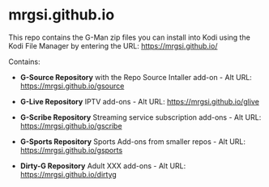 # mrgsi.github.io
 
This repo contains the G-Man zip files you can install into Kodi using the Kodi File Manager by entering the URL: https://mrgsi.github.io/

Contains:

- **G-Source Repository** with the Repo Source Intaller add-on - 
Alt URL: https://mrgsi.github.io/gsource

- **G-Live Repository** IPTV add-ons - 
Alt URL: https://mrgsi.github.io/glive

- **G-Scribe Repository** Streaming service subscription add-ons - 
Alt URL: https://mrgsi.github.io/gscribe

- **G-Sports Repository** Sports Add-ons from smaller repos - 
Alt URL: https://mrgsi.github.io/gsports

- **Dirty-G Repository** Adult XXX add-ons - 
Alt URL: https://mrgsi.github.io/dirtyg
